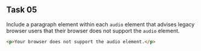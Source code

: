 ## Task 05
Include a paragraph element within each `audio` element that advises legacy browser users that their browser does not support the `audio` element.
```html
<p>Your browser does not support the audio element.</p>
```
